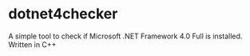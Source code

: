 dotnet4checker
==============
A simple tool to check if Microsoft .NET Framework 4.0 Full is installed. Written in C++
